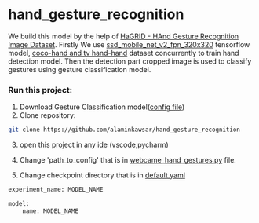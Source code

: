 # hand_gesture_recognition

We build this model by the help of [HaGRID - HAnd Gesture Recognition Image Dataset](https://github.com/hukenovs/hagrid). Firstly We use [ssd_mobile_net_v2_fpn_320x320](https://github.com/tensorflow/models/blob/master/research/object_detection/g3doc/tf2_detection_zoo.md) tensorflow model, [coco-hand and tv hand-hand](https://www3.cs.stonybrook.edu/~cvl/projects/hand_det_attention/) dataset concurrently to train hand detection model. Then the detection part  cropped image is used to classify gestures using gesture classification model. 

### Run this project:
1. Download Gesture Classification model([config file](https://github.com/hukenovs/hagrid))
2. Clone repository:
```bash
git clone https://github.com/alaminkawsar/hand_gesture_recognition
```

3. open this project in any ide (vscode,pycharm)

4. Change 'path_to_config' that is in [webcame_hand_gestures.py](https://github.com/alaminkawsar/hand_gesture_recognition/blob/master/classifier/webcam_hand_gestures.py) file.

5. Change checkpoint directory that is in [default.yaml](https://github.com/alaminkawsar/hand_gesture_recognition/blob/master/classifier/config/default.yaml)

```bash
experiment_name: MODEL_NAME

model:
    name: MODEL_NAME
```